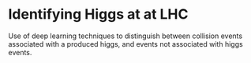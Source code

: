 # Identifying Higgs at at LHC
 Use of deep learning techniques to distinguish between collision events associated with a produced higgs, and events not associated with higgs events.
 
 